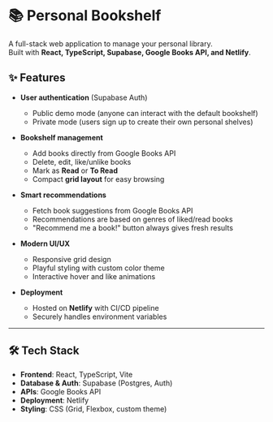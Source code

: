 # 📚 Personal Bookshelf

A full-stack web application to manage your personal library.  
Built with **React, TypeScript, Supabase, Google Books API, and Netlify**.

## ✨ Features
- **User authentication** (Supabase Auth)  
  - Public demo mode (anyone can interact with the default bookshelf)  
  - Private mode (users sign up to create their own personal shelves)  

- **Bookshelf management**  
  - Add books directly from Google Books API  
  - Delete, edit, like/unlike books  
  - Mark as **Read** or **To Read**  
  - Compact **grid layout** for easy browsing  

- **Smart recommendations**  
  - Fetch book suggestions from Google Books API  
  - Recommendations are based on genres of liked/read books  
  - "Recommend me a book!" button always gives fresh results  

- **Modern UI/UX**  
  - Responsive grid design  
  - Playful styling with custom color theme  
  - Interactive hover and like animations  

- **Deployment**  
  - Hosted on **Netlify** with CI/CD pipeline  
  - Securely handles environment variables  

---

## 🛠️ Tech Stack
- **Frontend**: React, TypeScript, Vite  
- **Database & Auth**: Supabase (Postgres, Auth)  
- **APIs**: Google Books API  
- **Deployment**: Netlify  
- **Styling**: CSS (Grid, Flexbox, custom theme)  

